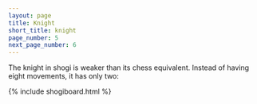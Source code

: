 ```yaml
---
layout: page
title: Knight
short_title: knight
page_number: 5
next_page_number: 6
---
```

The knight in shogi is weaker than its chess equivalent. Instead of having eight movements, it has only two:

{% include shogiboard.html %}

<script src="assets/js/jquery.min.js"></script>
<script src="assets/js/pieces_utils.js"></script>
<script src="assets/js/shogi.js"></script>

<script>
	addUnmovablePieceToSquare(5, 5, "N");
	var legal_squares = list_legal_squares(5, 5, position.board);
	for(var i = 0; i < legal_squares.length; i++) {
		var square = legal_squares[i];
		var x = square[0];
		var y = square[1];
		addCircleToSquare(x, y);
	}
</script>

